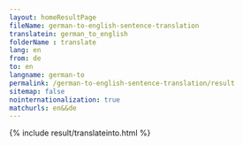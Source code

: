 ```yaml
---
layout: homeResultPage
fileName: german-to-english-sentence-translation
translatein: german_to_english
folderName : translate
lang: en
from: de
to: en
langname: german-to
permalink: /german-to-english-sentence-translation/result
sitemap: false
nointernationalization: true
matchurls: en&&de
---
```

{% include result/translateinto.html %}

<script src="/js/result/translation.js" data-foldername="{{page.folderName}}" data-lang="{{page.lang}}"></script>
